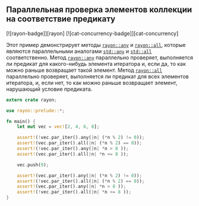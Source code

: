 ## Параллельная проверка элементов коллекции на соответствие предикату

[![rayon-badge]][rayon] [![cat-concurrency-badge]][cat-concurrency]

Этот пример демонстрирует методы [`rayon::any`](https://docs.rs/rayon/*/rayon/iter/trait.ParallelIterator.html#method.any) и [`rayon::all`](https://docs.rs/rayon/*/rayon/iter/trait.ParallelIterator.html#method.all), которые являются параллельными аналогами [`std::any`] и [`std::all`] соответственно.
Метод [`rayon::any`](https://docs.rs/rayon/*/rayon/iter/trait.ParallelIterator.html#method.any) параллельно проверяет, выполняется ли предикат для какого-нибудь элемента итератора и, если да, то как можно раньше возвращает такой элемент.
Метод [`rayon::all`](https://docs.rs/rayon/*/rayon/iter/trait.ParallelIterator.html#method.all) параллельно проверяет, выполняется ли предикат для всех элементов итератора, и, если нет, то как можно раньше возвращает элемент, нарушающий условие предиката.

```rust
extern crate rayon;

use rayon::prelude::*;

fn main() {
    let mut vec = vec![2, 4, 6, 8];

    assert!(!vec.par_iter().any(|n| (*n % 2) != 0));
    assert!(vec.par_iter().all(|n| (*n % 2) == 0));
    assert!(!vec.par_iter().any(|n| *n > 8 ));
    assert!(vec.par_iter().all(|n| *n <= 8 ));

    vec.push(9);

    assert!(vec.par_iter().any(|n| (*n % 2) != 0));
    assert!(!vec.par_iter().all(|n| (*n % 2) == 0));
    assert!(vec.par_iter().any(|n| *n > 8 ));
    assert!(!vec.par_iter().all(|n| *n <= 8 )); 
}
```


[`std::all`]: https://docs.rs/rayon/*/rayon/iter/trait.ParallelIterator.html#method.all
[`std::any`]: https://docs.rs/rayon/*/rayon/iter/trait.ParallelIterator.html#method.any